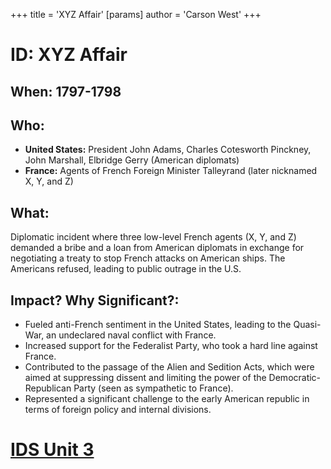 +++
 title = 'XYZ Affair'
[params]
	author = 'Carson West'
+++
# ID: XYZ Affair
## When: 1797-1798
## Who: 
* **United States:** President John Adams, Charles Cotesworth Pinckney, John Marshall, Elbridge Gerry (American diplomats)
* **France:**  Agents of French Foreign Minister Talleyrand (later nicknamed X, Y, and Z)

## What: 
Diplomatic incident where three low-level French agents (X, Y, and Z) demanded a bribe and a loan from American diplomats in exchange for negotiating a treaty to stop French attacks on American ships.  The Americans refused, leading to public outrage in the U.S.

## Impact? Why Significant?: 
* Fueled anti-French sentiment in the United States, leading to the Quasi-War, an undeclared naval conflict with France. 
* Increased support for the Federalist Party, who took a hard line against France.
* Contributed to the passage of the Alien and Sedition Acts, which were aimed at suppressing dissent and limiting the power of the Democratic-Republican Party (seen as sympathetic to France).
* Represented a significant challenge to the early American republic in terms of foreign policy and internal divisions. 

# [IDS Unit 3](./../ids-unit-3/)